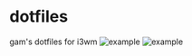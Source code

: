 # dotfiles
gam's dotfiles for i3wm
![example](https://i.imgur.com/2v7E8Na.png)
![example](https://i.imgur.com/D5IIWQ6.png)
